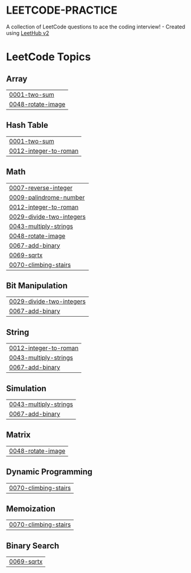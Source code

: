 # LEETCODE-PRACTICE
A collection of LeetCode questions to ace the coding interview! - Created using [LeetHub v2](https://github.com/arunbhardwaj/LeetHub-2.0)

<!---LeetCode Topics Start-->
# LeetCode Topics
## Array
|  |
| ------- |
| [0001-two-sum](https://github.com/Sangaami/LEETCODE-PRACTICE/tree/master/0001-two-sum) |
| [0048-rotate-image](https://github.com/Sangaami/LEETCODE-PRACTICE/tree/master/0048-rotate-image) |
## Hash Table
|  |
| ------- |
| [0001-two-sum](https://github.com/Sangaami/LEETCODE-PRACTICE/tree/master/0001-two-sum) |
| [0012-integer-to-roman](https://github.com/Sangaami/LEETCODE-PRACTICE/tree/master/0012-integer-to-roman) |
## Math
|  |
| ------- |
| [0007-reverse-integer](https://github.com/Sangaami/LEETCODE-PRACTICE/tree/master/0007-reverse-integer) |
| [0009-palindrome-number](https://github.com/Sangaami/LEETCODE-PRACTICE/tree/master/0009-palindrome-number) |
| [0012-integer-to-roman](https://github.com/Sangaami/LEETCODE-PRACTICE/tree/master/0012-integer-to-roman) |
| [0029-divide-two-integers](https://github.com/Sangaami/LEETCODE-PRACTICE/tree/master/0029-divide-two-integers) |
| [0043-multiply-strings](https://github.com/Sangaami/LEETCODE-PRACTICE/tree/master/0043-multiply-strings) |
| [0048-rotate-image](https://github.com/Sangaami/LEETCODE-PRACTICE/tree/master/0048-rotate-image) |
| [0067-add-binary](https://github.com/Sangaami/LEETCODE-PRACTICE/tree/master/0067-add-binary) |
| [0069-sqrtx](https://github.com/Sangaami/LEETCODE-PRACTICE/tree/master/0069-sqrtx) |
| [0070-climbing-stairs](https://github.com/Sangaami/LEETCODE-PRACTICE/tree/master/0070-climbing-stairs) |
## Bit Manipulation
|  |
| ------- |
| [0029-divide-two-integers](https://github.com/Sangaami/LEETCODE-PRACTICE/tree/master/0029-divide-two-integers) |
| [0067-add-binary](https://github.com/Sangaami/LEETCODE-PRACTICE/tree/master/0067-add-binary) |
## String
|  |
| ------- |
| [0012-integer-to-roman](https://github.com/Sangaami/LEETCODE-PRACTICE/tree/master/0012-integer-to-roman) |
| [0043-multiply-strings](https://github.com/Sangaami/LEETCODE-PRACTICE/tree/master/0043-multiply-strings) |
| [0067-add-binary](https://github.com/Sangaami/LEETCODE-PRACTICE/tree/master/0067-add-binary) |
## Simulation
|  |
| ------- |
| [0043-multiply-strings](https://github.com/Sangaami/LEETCODE-PRACTICE/tree/master/0043-multiply-strings) |
| [0067-add-binary](https://github.com/Sangaami/LEETCODE-PRACTICE/tree/master/0067-add-binary) |
## Matrix
|  |
| ------- |
| [0048-rotate-image](https://github.com/Sangaami/LEETCODE-PRACTICE/tree/master/0048-rotate-image) |
## Dynamic Programming
|  |
| ------- |
| [0070-climbing-stairs](https://github.com/Sangaami/LEETCODE-PRACTICE/tree/master/0070-climbing-stairs) |
## Memoization
|  |
| ------- |
| [0070-climbing-stairs](https://github.com/Sangaami/LEETCODE-PRACTICE/tree/master/0070-climbing-stairs) |
## Binary Search
|  |
| ------- |
| [0069-sqrtx](https://github.com/Sangaami/LEETCODE-PRACTICE/tree/master/0069-sqrtx) |
<!---LeetCode Topics End-->